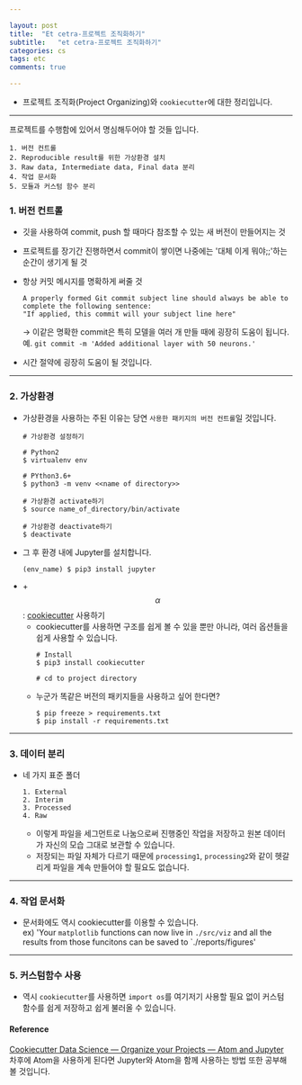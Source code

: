 ```yaml
---

layout: post
title:  "Et cetra-프로젝트 조직화하기"
subtitle:   "et cetra-프로젝트 조직화하기"
categories: cs
tags: etc
comments: true

---
```


- 프로젝트 조직화(Project Organizing)와 `cookiecutter`에 대한 정리입니다.  

---  

프로젝트를 수행함에 있어서 명심해두어야 할 것들 입니다.  
```  
1. 버전 컨트롤
2. Reproducible result를 위한 가상환경 설치  
3. Raw data, Intermediate data, Final data 분리  
4. 작업 문서화  
5. 모듈과 커스텀 함수 분리    
```

### 1. 버전 컨트롤  

- 깃을 사용하여 commit, push 할 때마다 참조할 수 있는 새 버전이 만들어지는 것  
- 프로젝트를 장기간 진행하면서 commit이 쌓이면 나중에는 '대체 이게 뭐야;;'하는 순간이 생기게 될 것  
- 항상 커밋 메시지를 명확하게 써줄 것  
  ```  
  A properly formed Git commit subject line should always be able to complete the following sentence:  
  "If applied, this commit will your subject line here"  
  ```  
  → 이같은 명확한 commit은 특히 모델을 여러 개 만들 때에 굉장히 도움이 됩니다.  
  예. `git commit -m 'Added additional layer with 50 neurons.'`
  
- 시간 절약에 굉장히 도움이 될 것입니다.  

---  

### 2. 가상환경  

- 가상환경을 사용하는 주된 이유는 당연 `사용한 패키지의 버전 컨트롤`일 것입니다.    
    ```  
    # 가상환경 설정하기

    # Python2  
    $ virtualenv env  

    # PYthon3.6+  
    $ python3 -m venv <<name of directory>>  

    # 가상환경 activate하기  
    $ source name_of_directory/bin/activate  

    # 가상환경 deactivate하기  
    $ deactivate 
    ```  
- 그 후 환경 내에 Jupyter를 설치합니다.  
    ```  
    (env_name) $ pip3 install jupyter  
    ```  
- +$$\alpha$$ : [cookiecutter](https://github.com/drivendata/cookiecutter-data-science) 사용하기  
  - cookiecutter를 사용하면 구조를 쉽게 볼 수 있을 뿐만 아니라, 여러 옵션들을 쉽게 사용할 수 있습니다.  
    ```  
    # Install  
    $ pip3 install cookiecutter  
    
    # cd to project directory  
    ```  
  - 누군가 똑같은 버전의 패키지들을 사용하고 싶어 한다면?  
    ```
    $ pip freeze > requirements.txt  
    $ pip install -r requirements.txt  
    ```
---  

### 3. 데이터 분리  
- 네 가지 표준 폴더  
  ```  
  1. External  
  2. Interim  
  3. Processed  
  4. Raw  
  ```
  - 이렇게 파일을 세그먼트로 나눔으로써 진행중인 작업을 저장하고 원본 데이터가 자신의 모습 그대로 보관할 수 있습니다.  
  - 저장되는 파일 자체가 다르기 때문에 `processing1`, `processing2`와 같이 헷갈리게 파일을 계속 만들어야 할 필요도 없습니다.  

---  

### 4. 작업 문서화  
- 문서화에도 역시 cookiecutter를 이용할 수 있습니다.  
  ex)  'Your `matplotlib` functions can now live in `./src/viz` and all the results from 
  those funcitons can be saved to `./reports/figures'

---  
### 5. 커스텀함수 사용  
- 역시 `cookiecutter`를 사용하면 `import os`를 여기저기 사용할 필요 없이 
   커스텀 함수를 쉽게 저장하고 쉽게 불러올 수 있습니다.  


#### Reference  
[Cookiecutter Data Science — Organize your Projects — Atom and Jupyter](https://medium.com/@rrfd/cookiecutter-data-science-organize-your-projects-atom-and-jupyter-2be7862f487e) 
차후에 Atom을 사용하게 된다면 Jupyter와 Atom을 함께 사용하는 방법 또한 공부해볼 것입니다. 
